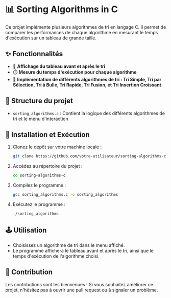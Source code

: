# 📊 **Sorting Algorithms in C**

Ce projet implémente plusieurs algorithmes de tri en langage C. Il permet de comparer les performances de chaque algorithme en mesurant le temps d'exécution sur un tableau de grande taille.

## ✨ **Fonctionnalités**

- 🔢 **Affichage du tableau avant et après le tri**
- ⏱️ **Mesure du temps d'exécution pour chaque algorithme**
- 🔄 **Implémentation de différents algorithmes de tri : Tri Simple, Tri par Sélection, Tri à Bulle, Tri Rapide, Tri Fusion, et Tri Insertion Croissant**

## 📁 **Structure du projet**

- `sorting_algorithms.c` : Contient la logique des différents algorithmes de tri et le menu d'interaction

## 🚀 **Installation et Exécution**

1. Clonez le dépôt sur votre machine locale :
    ```bash
    git clone https://github.com/votre-utilisateur/sorting-algorithms-c.git
    ```
2. Accédez au répertoire du projet :
    ```bash
    cd sorting-algorithms-c
    ```
3. Compilez le programme :
    ```bash
    gcc sorting_algorithms.c -o sorting_algorithms
    ```
4. Exécutez le programme :
    ```bash
    ./sorting_algorithms
    ```

## 🕹️ **Utilisation**

- Choisissez un algorithme de tri dans le menu affiché.
- Le programme affichera le tableau avant et après le tri, ainsi que le temps d'exécution de l'algorithme choisi.

## 🤝 **Contribution**

Les contributions sont les bienvenues ! Si vous souhaitez améliorer ce projet, n'hésitez pas à ouvrir une pull request ou à signaler un problème.

